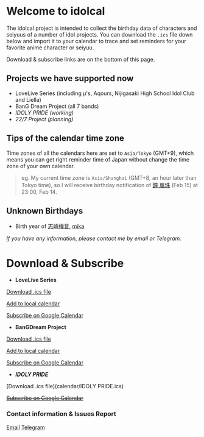 # Welcome to idolcal

The idolcal project is intended to collect the birthday data of characters and seiyuus of a number of idol projects. You can download the `.ics` file down below and import it to your calendar to trace and set reminders for your favorite anime character or seiyuu.

Download & subscribe links are on the bottom of this page.

## Projects we have supported now

- LoveLive Series (including μ's, Aqours, Nijigasaki High School Idol Club and Liella)
- BanG Dream Project (all 7 bands)
- *IDOLY PRIDE (working)*
- *22/7 Project (planning)*

## Tips of the calendar time zone

Time zones of all the calendars here are set to `Asia/Tokyo` (GMT+9), which means  you can get right reminder time of Japan without change the time zone of your own calendar.

> eg. My current time zone is `Asia/Shanghai` (GMT+8, an hour later than Tokyo time), so I will receive birthday notification of [鐘 嵐珠](https://lovelive-as.bushimo.jp/member/lanzhu/) (Feb 15) at 23:00, Feb 14.

## Unknown Birthdays

- Birth year of [志崎樺音](http://acecrew.co.jp/artist/shizakikanon.html), [mika](http://acecrew.co.jp/artist/mika.html)

_If you have any information, please contact me by email or Telegram._

# **Download & Subscribe**

- **LoveLive Series**

[Download .ics file](calendar/LoveLive.ics)

[Add to local calendar](webcal:calendar/LoveLive.ics)

[Subscribe on Google Calendar](https://calendar.google.com/calendar/u/1?cid=MXEwbzBibTZ0MXAxbGZjY2gya3RsNnFoamtAZ3JvdXAuY2FsZW5kYXIuZ29vZ2xlLmNvbQ)

- **BanGDream Project**

[Download .ics file](calendar/BanG_Dream.ics)

[Add to local calendar](webcal:calendar/BanG_Dream.ics)

[Subscribe on Google Calendar](https://calendar.google.com/calendar/u/1?cid=amJ1ZnE4cGttcDBtMXY5OWpjbmlxc3Q3b3NAZ3JvdXAuY2FsZW5kYXIuZ29vZ2xlLmNvbQ)

- ***IDOLY PRIDE***

[Download .ics file](calendar/IDOLY PRIDE.ics)

[~~Subscribe on Google Calendar~~](example.com)

### Contact information & Issues Report

[Email](mailto:Liyuu@outlook.jp)
[Telegram](https://t.me/Pain4Din0)
